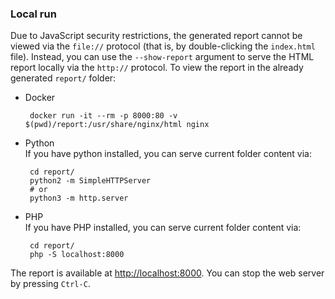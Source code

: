[//]: # (title: Spin web server to see Qodana results)

### Local run

Due to JavaScript security restrictions, the generated report cannot be viewed via the `file://` protocol (that is, by double-clicking the `index.html` file). Instead, you can use the `--show-report` argument to serve the HTML report locally via the `http://` protocol.
To view the report in the already generated `report/` folder:
- Docker

  ```shell
   docker run -it --rm -p 8000:80 -v $(pwd)/report:/usr/share/nginx/html nginx
   ```  
- Python  
  If you have python installed, you can serve current folder content via:

  ```shell
   cd report/
   python2 -m SimpleHTTPServer
   # or
   python3 -m http.server
   ```
- PHP  
  If you have PHP installed, you can serve current folder content via:

  ```shell
   cd report/
   php -S localhost:8000
   ```

The report is available at [http://localhost:8000](http://localhost:8000). You can stop the web server by pressing `Ctrl-C`.

